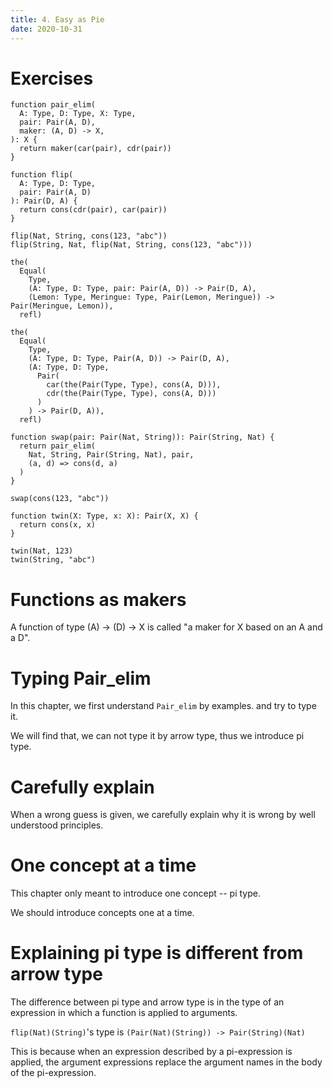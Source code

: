 ```yaml
---
title: 4. Easy as Pie
date: 2020-10-31
---
```


# Exercises

``` cicada
function pair_elim(
  A: Type, D: Type, X: Type,
  pair: Pair(A, D),
  maker: (A, D) -> X,
): X {
  return maker(car(pair), cdr(pair))
}

function flip(
  A: Type, D: Type,
  pair: Pair(A, D)
): Pair(D, A) {
  return cons(cdr(pair), car(pair))
}

flip(Nat, String, cons(123, "abc"))
flip(String, Nat, flip(Nat, String, cons(123, "abc")))

the(
  Equal(
    Type,
    (A: Type, D: Type, pair: Pair(A, D)) -> Pair(D, A),
    (Lemon: Type, Meringue: Type, Pair(Lemon, Meringue)) -> Pair(Meringue, Lemon)),
  refl)

the(
  Equal(
    Type,
    (A: Type, D: Type, Pair(A, D)) -> Pair(D, A),
    (A: Type, D: Type,
      Pair(
        car(the(Pair(Type, Type), cons(A, D))),
        cdr(the(Pair(Type, Type), cons(A, D)))
      )
    ) -> Pair(D, A)),
  refl)

function swap(pair: Pair(Nat, String)): Pair(String, Nat) {
  return pair_elim(
    Nat, String, Pair(String, Nat), pair,
    (a, d) => cons(d, a)
  )
}

swap(cons(123, "abc"))

function twin(X: Type, x: X): Pair(X, X) {
  return cons(x, x)
}

twin(Nat, 123)
twin(String, "abc")
```

# Functions as makers

A function of type (A) -> (D) -> X is called
"a maker for X based on an A and a D".

# Typing Pair_elim

In this chapter, we first understand `Pair_elim` by examples.
and try to type it.

We will find that, we can not type it by arrow type,
thus we introduce pi type.

# Carefully explain

When a wrong guess is given,
we carefully explain why it is wrong
by well understood principles.

# One concept at a time

This chapter only meant to introduce one concept -- pi type.

We should introduce concepts one at a time.

# Explaining pi type is different from arrow type

The difference between pi type and arrow type is in
the type of an expression in which a function is applied to arguments.

`flip(Nat)(String)`'s type is `(Pair(Nat)(String)) -> Pair(String)(Nat)`

This is because when an expression described by a pi-expression is applied,
the argument expressions replace the argument names in the body of the pi-expression.
